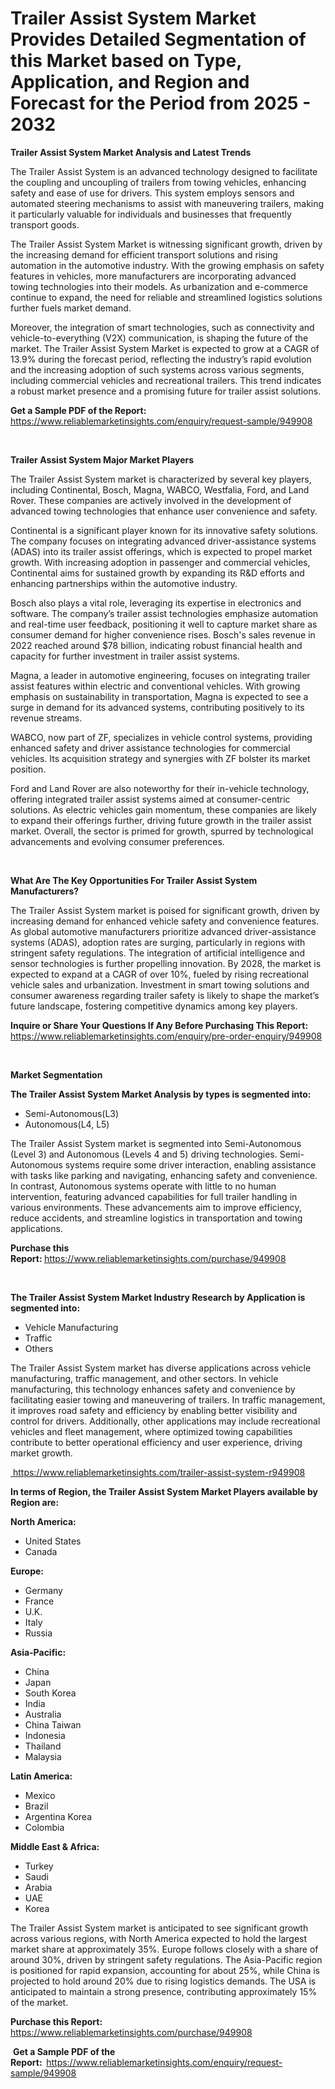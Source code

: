 <p><h1>Trailer Assist System Market Provides Detailed Segmentation of this Market based on Type, Application, and Region and Forecast for the Period from 2025 - 2032</h1></p><p><strong>Trailer Assist System Market Analysis and Latest Trends</strong></p>
<p><p>The Trailer Assist System is an advanced technology designed to facilitate the coupling and uncoupling of trailers from towing vehicles, enhancing safety and ease of use for drivers. This system employs sensors and automated steering mechanisms to assist with maneuvering trailers, making it particularly valuable for individuals and businesses that frequently transport goods.</p><p>The Trailer Assist System Market is witnessing significant growth, driven by the increasing demand for efficient transport solutions and rising automation in the automotive industry. With the growing emphasis on safety features in vehicles, more manufacturers are incorporating advanced towing technologies into their models. As urbanization and e-commerce continue to expand, the need for reliable and streamlined logistics solutions further fuels market demand.</p><p>Moreover, the integration of smart technologies, such as connectivity and vehicle-to-everything (V2X) communication, is shaping the future of the market. The Trailer Assist System Market is expected to grow at a CAGR of 13.9% during the forecast period, reflecting the industry’s rapid evolution and the increasing adoption of such systems across various segments, including commercial vehicles and recreational trailers. This trend indicates a robust market presence and a promising future for trailer assist solutions.</p></p>
<p><strong>Get a Sample PDF of the Report:&nbsp;</strong> <a href="https://www.reliablemarketinsights.com/enquiry/request-sample/949908?utm_campaign=3321&utm_medium=2&utm_source=Github&utm_content=ia&utm_term=16042025&utm_id=trailer-assist-system">https://www.reliablemarketinsights.com/enquiry/request-sample/949908</a></p>
<p>&nbsp;</p>
<p><strong>Trailer Assist System Major Market Players</strong></p>
<p><p>The Trailer Assist System market is characterized by several key players, including Continental, Bosch, Magna, WABCO, Westfalia, Ford, and Land Rover. These companies are actively involved in the development of advanced towing technologies that enhance user convenience and safety.</p><p>Continental is a significant player known for its innovative safety solutions. The company focuses on integrating advanced driver-assistance systems (ADAS) into its trailer assist offerings, which is expected to propel market growth. With increasing adoption in passenger and commercial vehicles, Continental aims for sustained growth by expanding its R&D efforts and enhancing partnerships within the automotive industry.</p><p>Bosch also plays a vital role, leveraging its expertise in electronics and software. The company’s trailer assist technologies emphasize automation and real-time user feedback, positioning it well to capture market share as consumer demand for higher convenience rises. Bosch's sales revenue in 2022 reached around $78 billion, indicating robust financial health and capacity for further investment in trailer assist systems.</p><p>Magna, a leader in automotive engineering, focuses on integrating trailer assist features within electric and conventional vehicles. With growing emphasis on sustainability in transportation, Magna is expected to see a surge in demand for its advanced systems, contributing positively to its revenue streams.</p><p>WABCO, now part of ZF, specializes in vehicle control systems, providing enhanced safety and driver assistance technologies for commercial vehicles. Its acquisition strategy and synergies with ZF bolster its market position.</p><p>Ford and Land Rover are also noteworthy for their in-vehicle technology, offering integrated trailer assist systems aimed at consumer-centric solutions. As electric vehicles gain momentum, these companies are likely to expand their offerings further, driving future growth in the trailer assist market. Overall, the sector is primed for growth, spurred by technological advancements and evolving consumer preferences.</p></p>
<p>&nbsp;</p>
<p><strong>What Are The Key Opportunities For Trailer Assist System Manufacturers?</strong></p>
<p><p>The Trailer Assist System market is poised for significant growth, driven by increasing demand for enhanced vehicle safety and convenience features. As global automotive manufacturers prioritize advanced driver-assistance systems (ADAS), adoption rates are surging, particularly in regions with stringent safety regulations. The integration of artificial intelligence and sensor technologies is further propelling innovation. By 2028, the market is expected to expand at a CAGR of over 10%, fueled by rising recreational vehicle sales and urbanization. Investment in smart towing solutions and consumer awareness regarding trailer safety is likely to shape the market’s future landscape, fostering competitive dynamics among key players.</p></p>
<p><strong>Inquire or Share Your Questions If Any Before Purchasing This Report:</strong> <a href="https://www.reliablemarketinsights.com/enquiry/pre-order-enquiry/949908?utm_campaign=3321&utm_medium=2&utm_source=Github&utm_content=ia&utm_term=16042025&utm_id=trailer-assist-system">https://www.reliablemarketinsights.com/enquiry/pre-order-enquiry/949908</a></p>
<p>&nbsp;</p>
<p><strong>Market Segmentation</strong></p>
<p><strong>The Trailer Assist System Market Analysis by types is segmented into:</strong></p>
<p><ul><li>Semi-Autonomous(L3)</li><li>Autonomous(L4, L5)</li></ul></p>
<p><p>The Trailer Assist System market is segmented into Semi-Autonomous (Level 3) and Autonomous (Levels 4 and 5) driving technologies. Semi-Autonomous systems require some driver interaction, enabling assistance with tasks like parking and navigating, enhancing safety and convenience. In contrast, Autonomous systems operate with little to no human intervention, featuring advanced capabilities for full trailer handling in various environments. These advancements aim to improve efficiency, reduce accidents, and streamline logistics in transportation and towing applications.</p></p>
<p><strong>Purchase this Report:&nbsp;</strong><a href="https://www.reliablemarketinsights.com/purchase/949908?utm_campaign=3321&utm_medium=2&utm_source=Github&utm_content=ia&utm_term=16042025&utm_id=trailer-assist-system">https://www.reliablemarketinsights.com/purchase/949908</a></p>
<p>&nbsp;</p>
<p><strong>The Trailer Assist System Market Industry Research by Application is segmented into:</strong></p>
<p><ul><li>Vehicle Manufacturing</li><li>Traffic</li><li>Others</li></ul></p>
<p><p>The Trailer Assist System market has diverse applications across vehicle manufacturing, traffic management, and other sectors. In vehicle manufacturing, this technology enhances safety and convenience by facilitating easier towing and maneuvering of trailers. In traffic management, it improves road safety and efficiency by enabling better visibility and control for drivers. Additionally, other applications may include recreational vehicles and fleet management, where optimized towing capabilities contribute to better operational efficiency and user experience, driving market growth.</p></p>
<p><a href="https://www.reliablemarketinsights.com/trailer-assist-system-r949908?utm_campaign=3321&utm_medium=2&utm_source=Github&utm_content=ia&utm_term=16042025&utm_id=trailer-assist-system">&nbsp;https://www.reliablemarketinsights.com/trailer-assist-system-r949908</a></p>
<p><strong>In terms of Region, the Trailer Assist System Market Players available by Region are:</strong></p>
<p>
    <p> <strong> North America: </strong>
        <ul>
            <li>United States</li>
            <li>Canada</li>
        </ul>
        </p> 
    <p> <strong> Europe: </strong>
        <ul>
            <li>Germany</li>
            <li>France</li>
            <li>U.K.</li>
            <li>Italy</li>
            <li>Russia</li>
        </ul>
        </p> 
    <p> <strong> Asia-Pacific: </strong>
        <ul>
            <li>China</li>
            <li>Japan</li>
            <li>South Korea</li>
            <li>India</li>
            <li>Australia</li>
            <li>China Taiwan</li>
            <li>Indonesia</li>
            <li>Thailand</li>
            <li>Malaysia</li>
        </ul>
        </p> 
    <p> <strong> Latin America: </strong>
        <ul>
            <li>Mexico</li>
            <li>Brazil</li>
            <li>Argentina Korea</li>
            <li>Colombia</li>
        </ul>
        </p> 
    <p> <strong> Middle East & Africa: </strong>
        <ul>
            <li>Turkey</li>
            <li>Saudi</li>
            <li>Arabia</li>
            <li>UAE</li>
            <li>Korea</li>
        </ul>
    </p>
    </p>
<p><p>The Trailer Assist System market is anticipated to see significant growth across various regions, with North America expected to hold the largest market share at approximately 35%. Europe follows closely with a share of around 30%, driven by stringent safety regulations. The Asia-Pacific region is positioned for rapid expansion, accounting for about 25%, while China is projected to hold around 20% due to rising logistics demands. The USA is anticipated to maintain a strong presence, contributing approximately 15% of the market.</p></p>
<p><strong>Purchase this Report: </strong><a href="https://www.reliablemarketinsights.com/purchase/949908?utm_campaign=3321&utm_medium=2&utm_source=Github&utm_content=ia&utm_term=16042025&utm_id=trailer-assist-system">https://www.reliablemarketinsights.com/purchase/949908</a></p>
<p>&nbsp;<strong>Get a Sample PDF of the Report:&nbsp;&nbsp;</strong><a href="https://www.reliablemarketinsights.com/enquiry/request-sample/949908?utm_campaign=3321&utm_medium=2&utm_source=Github&utm_content=ia&utm_term=16042025&utm_id=trailer-assist-system">https://www.reliablemarketinsights.com/enquiry/request-sample/949908</a></p>
<p><strong></strong></p>
<p><p></p><p></p><p></p></p>